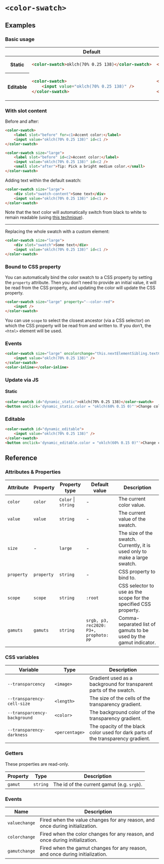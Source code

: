 # `<color-swatch>`

## Examples

### Basic usage

<table>
<thead>
<tr>
<th></th>
<th>Default</th>
<th>Large</th>
</tr>
</thead>
<tbody>
<tr>
<th>Static</th>
<td>

```html
<color-swatch>oklch(70% 0.25 138)</color-swatch>
```
</td>
<td>

```html
<color-swatch size="large">oklch(70% 0.25 138)</color-swatch>
```
</td>
</tr>
<tr>
<th>Editable</th>
<td>

```html
<color-swatch>
	<input value="oklch(70% 0.25 138)" />
</color-swatch>
```
</td>
<td>

```html
<color-swatch size="large">
	<input value="oklch(70% 0.25 138)" />
</color-swatch>
```
</td>
</tr>
</tbody>
</table>

### With slot content

Before and after:

```html
<color-swatch>
	<label slot="before" for=c1>Accent color:</label>
	<input value="oklch(70% 0.25 138)" id=c1 />
</color-swatch>
```

```html
<color-swatch size="large">
	<label slot="before" id=c2>Accent color:</label>
	<input value="oklch(70% 0.25 138)" id=c2 />
	<small slot="after">Tip: Pick a bright medium color.</small>
</color-swatch>
```

Adding text within the default swatch:

```html
<color-swatch size="large">
	<div slot="swatch-content">Some text</div>
	<input value="oklch(70% 0.25 138)" id=c1 />
</color-swatch>
```

Note that the text color will automatically switch from black to white to remain readable (using [this technique](https://lea.verou.me/blog/2024/contrast-color/)).

----

Replacing the whole swatch with a custom element:

```html
<color-swatch size="large">
	<div slot="swatch">Some text</div>
	<input value="oklch(70% 0.25 138)" id=c1 />
</color-swatch>
```

### Bound to CSS property

You can automatically bind the color swatch to a CSS property by setting the `property` attribute.
Then you don’t need to provide an initial value, it will be read from the CSS property,
and updating the color will update the CSS property.

```html
<color-swatch size="large" property="--color-red">
	<input />
</color-swatch>
```

You can use `scope` to select the closest ancestor (via a CSS selector) on which the CSS property will be read from and written to.
If you don’t, the `<html>` element will be used.

### Events

```html
<color-swatch size="large" oncolorchange="this.nextElementSibling.textContent = this.color">
	<input value="oklch(70% 0.25 138)" />
</color-swatch>
<color-inline></color-inline>
```

### Update via JS

#### Static

```html
<color-swatch id="dynamic_static">oklch(70% 0.25 138)</color-swatch>
<button onclick='dynamic_static.color = "oklch(60% 0.15 0)"'>Change color</button>
```

### Editable

```html
<color-swatch id="dynamic_editable">
	<input value="oklch(70% 0.25 138)" />
</color-swatch>
<button onclick='dynamic_editable.color = "oklch(60% 0.15 0)"'>Change color</button>
```

## Reference

### Attributes & Properties

| Attribute | Property | Property type | Default value | Description |
|-----------|----------|---------------|---------------|-------------|
| `color` | `color` | `Color` &#124; `string` | - | The current color value. |
| `value` | `value` | `string` | - | The current value of the swatch. |
| `size` | - | `large` | - | The size of the swatch. Currently, it is used only to make a large swatch. |
| `property` | `property` | `string` | - | CSS property to bind to. |
| `scope` | `scope` | `string` | `:root` | CSS selector to use as the scope for the specified CSS property. |
| `gamuts` | `gamuts` | `string` | `srgb, p3, rec2020: P3+, prophoto: PP` | Comma-separated list of gamuts to be used by the gamut indicator. |

### CSS variables

| Variable | Type | Description |
|----------|---------------|-------------|
| `--transparcency` | `<image>` | Gradient used as a background for transparent parts of the swatch. |
| `--transparency-cell-size` | `<length>` | The size of the cells of the transparency gradient. |
| `--transparcency-background` | `<color>` | The background color of the transparency gradient. |
| `--transparency-darkness` | `<percentage>` | The opacity of the black color used for dark parts of the transparency gradient. |

### Getters

These properties are read-only.

| Property | Type | Description |
|----------|------|-------------|
| `gamut` | `string` | The id of the current gamut (e.g. `srgb`). |

### Events

| Name | Description |
|------|-------------|
| `valuechange` | Fired when the value changes for any reason, and once during initialization. |
| `colorchange` | Fired when the color changes for any reason, and once during initialization. |
| `gamutchange` | Fired when the gamut changes for any reason, and once during initialization. |